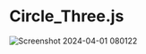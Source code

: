 # Circle_Three.js

![Screenshot 2024-04-01 080122](https://github.com/ArchProtios/Circle_Three.js/assets/99127122/3eb068a4-0968-4d32-b4fc-b1c4f57e6d13)
